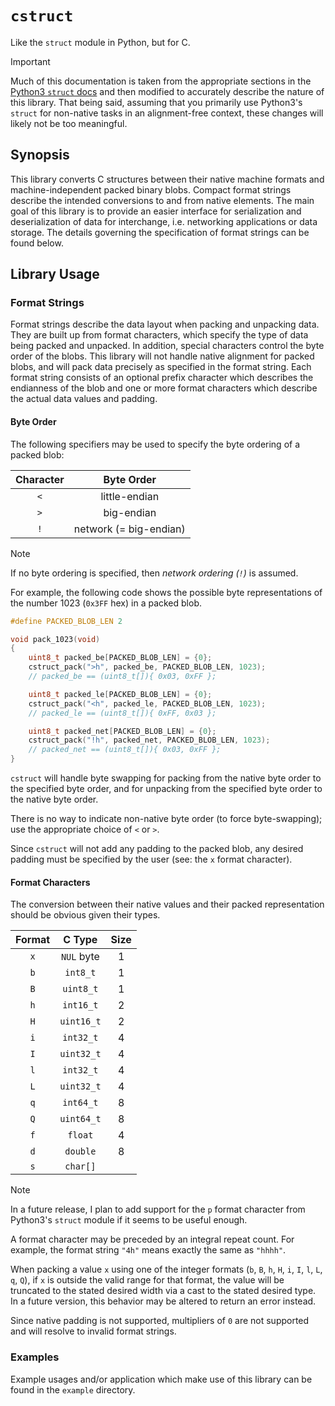 # `cstruct`

Like the `struct` module in Python, but for C.

> [!IMPORTANT]
> Much of this documentation is taken from the appropriate sections in the
> [Python3 `struct` docs](https://docs.python.org/3/library/struct.html#module-struct) and then
> modified to accurately describe the nature of this library. That being said, assuming that you
> primarily use Python3's `struct` for non-native tasks in an alignment-free context, these changes
> will likely not be too meaningful.

## Synopsis

This library converts C structures between their native machine formats and machine-independent
packed binary blobs. Compact format strings describe the intended conversions to and from native
elements. The main goal of this library is to provide an easier interface for serialization and
deserialization of data for interchange, i.e. networking applications or data storage. The details
governing the specification of format strings can be found below.

## Library Usage

### Format Strings

Format strings describe the data layout when packing and unpacking data. They are built up from
format characters, which specify the type of data being packed and unpacked. In addition, special
characters control the byte order of the blobs. This library will not handle native alignment for
packed blobs, and will pack data precisely as specified in the format string. Each format string
consists of an optional prefix character which describes the endianness of the blob and one or more
format characters which describe the actual data values and padding.

#### Byte Order

The following specifiers may be used to specify the byte ordering of a packed blob:

| Character | Byte Order            |
| :-------: | :-------------------: |
| `<`       | little-endian         |
| `>`       | big-endian            |
| `!`       | network (= big-endian)|

> [!NOTE]
> If no byte ordering is specified, then *network ordering (`!`)* is assumed.

For example, the following code shows the possible byte representations of the number 1023
(`0x3FF` hex) in a packed blob.

```C
#define PACKED_BLOB_LEN 2

void pack_1023(void)
{
    uint8_t packed_be[PACKED_BLOB_LEN] = {0};
    cstruct_pack(">h", packed_be, PACKED_BLOB_LEN, 1023);
    // packed_be == (uint8_t[]){ 0x03, 0xFF };

    uint8_t packed_le[PACKED_BLOB_LEN] = {0};
    cstruct_pack("<h", packed_le, PACKED_BLOB_LEN, 1023);
    // packed_le == (uint8_t[]){ 0xFF, 0x03 };

    uint8_t packed_net[PACKED_BLOB_LEN] = {0};
    cstruct_pack("!h", packed_net, PACKED_BLOB_LEN, 1023);
    // packed_net == (uint8_t[]){ 0x03, 0xFF };
}
```
`cstruct` will handle byte swapping for packing from the native byte order to the specified byte
order, and for unpacking from the specified byte order to the native byte order.

There is no way to indicate non-native byte order (to force byte-swapping); use the appropriate
choice of `<` or `>`.

Since `cstruct` will not add any padding to the packed blob, any desired padding must be specified
by the user (see: the `x` format character).

#### Format Characters

The conversion between their native values and their packed representation should be obvious given
their types.

| Format | C Type            | Size |
| :----: | :---------------: | :--: |
| `x`    | `NUL` byte        | 1    |
| `b`    | `int8_t`          | 1    |
| `B`    | `uint8_t`         | 1    |
| `h`    | `int16_t`         | 2    |
| `H`    | `uint16_t`        | 2    |
| `i`    | `int32_t`         | 4    |
| `I`    | `uint32_t`        | 4    |
| `l`    | `int32_t`         | 4    |
| `L`    | `uint32_t`        | 4    |
| `q`    | `int64_t`         | 8    |
| `Q`    | `uint64_t`        | 8    |
| `f`    | `float`           | 4    |
| `d`    | `double`          | 8    |
| `s`    | `char[]`          |      |

> [!NOTE]
> In a future release, I plan to add support for the `p` format character from Python3's `struct`
> module if it seems to be useful enough.

A format character may be preceded by an integral repeat count. For example, the format string
`"4h"` means exactly the same as `"hhhh"`.

When packing a value `x` using one of the integer formats (`b`, `B`, `h`, `H`, `i`, `I`, `l`, `L`,
`q`, `Q`), if `x` is outside the valid range for that format, the value will be truncated to the
stated desired width via a cast to the stated desired type. In a future version, this behavior may
be altered to return an error instead.

Since native padding is not supported, multipliers of `0` are not supported and will resolve to
invalid format strings.

### Examples

Example usages and/or application which make use of this library can be found in the `example`
directory.
